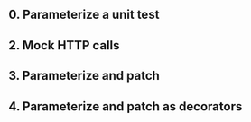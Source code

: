 ## 0. Parameterize a unit test
## 2. Mock HTTP calls
## 3. Parameterize and patch
## 4. Parameterize and patch as decorators
